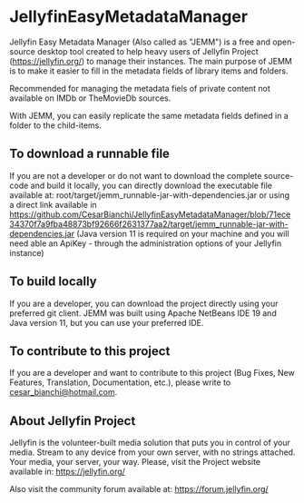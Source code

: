 # JellyfinEasyMetadataManager

Jellyfin Easy Metadata Manager (Also called as "JEMM") is a free and open-source desktop tool created to help heavy users of Jellyfin Project (https://jellyfin.org/) to manage their instances. 
The main purpose of JEMM is to make it easier to fill in the metadata fields of library items and folders. 

Recommended for managing the metadata fiels of private content not available on IMDb or TheMovieDb sources.

With JEMM, you can easily replicate the same metadata fields defined in a folder to the child-items.

## To download a runnable file
If you are not a developer or do not want to download the complete source-code and build it locally, you can directly download the executable file available at: root/target/jemm_runnable-jar-with-dependencies.jar or using a direct link available in https://github.com/CesarBianchi/JellyfinEasyMetadataManager/blob/71ece34370f7a9fba48873bf92666f2631377aa2/target/jemm_runnable-jar-with-dependencies.jar (Java version 11 is required on your machine and you will need able an ApiKey - through the administration options of your Jellyfin instance)

## To build locally
If you are a developer, you can download the project directly using your preferred git client. JEMM was built using Apache NetBeans IDE 19 and Java version 11, but you can use your preferred IDE.

## To contribute to this project
If you are a developer and want to contribute to this project (Bug Fixes, New Features, Translation, Documentation, etc.), please write to cesar_bianchi@hotmail.com.

## About Jellyfin Project
Jellyfin is the volunteer-built media solution that puts you in control of your media. Stream to any device from your own server, with no strings attached. Your media, your server, your way.
Please, visit the Project website available in: https://jellyfin.org/

Also visit the community forum available at: https://forum.jellyfin.org/
